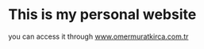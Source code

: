 <h1>This is my personal website</h1>
you can access it through <a href="https://www.omermuratkirca.com.tr">www.omermuratkirca.com.tr</a>
